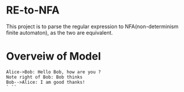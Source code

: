 # RE-to-NFA
This project is to parse the regular expression to NFA(non-determinism finite automaton), as the two are equivalent. 

# Overveiw of Model


```sequence
Alice->Bob: Hello Bob, how are you ?
Note right of Bob: Bob thinks
Bob-->Alice: I am good thanks!
` ``
